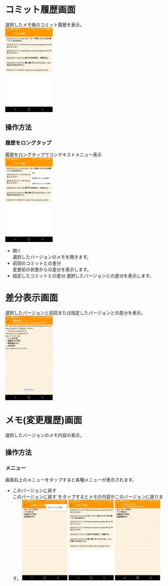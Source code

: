 # コミット履歴画面
選択したメモ帳のコミット履歴を表示。  
<img src="./img/03-git-log-detail-001.png" width="30%">  

## 操作方法
### 履歴をロングタップ
履歴をロングタップでコンテキストメニュー表示  
<img src="./img/03-git-log-detail-002.png" width="30%">  

- 開く  
  選択したバージョンのメモを開きます。
- 前回のコミットとの差分  
  変更前の状態からの差分を表示します。
- 指定したコミットとの差分
  選択したバージョンとの差分を表示します。

# 差分表示画面
選択したバージョンと前回または指定したバージョンとの差分を表示。  
<img src="./img/03-git-log-detail-003.png" width="30%">  

# メモ(変更履歴)画面
選択したバージョンのメモ内容の表示。  

## 操作方法
### メニュー
画面右上のメニューをタップすると各種メニューが表示されます。  

- このバージョンに戻す  
このバージョンに戻す`をタップするとメモの内容がこのバージョンに戻ります。
<img src="./img/03-git-log-detail-004.png" width="30%">  <img src="./img/03-git-log-detail-005.png" width="30%"> <img src="./img/03-git-log-detail-006.png" width="30%">  
  


